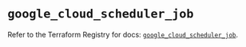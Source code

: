 # `google_cloud_scheduler_job`

Refer to the Terraform Registry for docs: [`google_cloud_scheduler_job`](https://registry.terraform.io/providers/hashicorp/google/6.21.0/docs/resources/cloud_scheduler_job).
